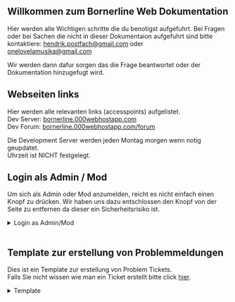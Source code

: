## Willkommen zum Bornerline Web Dokumentation
Hier werden alle Wichtigen schritte die du benotigst aufgefuhrt.
Bei Fragen oder bei Sachen die nicht in dieser Dokumentaion aufgefuhrt sind bitte
kontaktiere: hendrik.postfach@gmail.com oder onelovelamusika@gmail.com

Wir werden dann dafur sorgen das die Frage beantwortet oder der Dokumentation hinzugefugt wird.


## Webseiten links
Hier werden alle relevanten links (accesspoints) aufgelistet. <br>
Dev Server: [bornerline.000webhostapp.com](http://bornerline.000webhostapp.com/) <br>
Dev Forum: [bornerline.000webhostapp.com/forum](http://bornerline.000webhostapp.com/forum/index.php)

Die Development Server werden jeden Montag morgen wenn notig geupdatet.<br>
Uhrzeit ist NICHT festgelegt.

## Login als Admin / Mod
Um sich als Admin oder Mod anzumelden, reicht es nicht einfach einen Knopf zu drücken. Wir haben uns dazu entschlossen den Knopf von der Seite zu entfernen da dieser ein Sicherheitsrisiko ist.
<br>
<details>
   <summary>Login as Admin/Mod</summary><br>
Login as Admin: <br>
1. Geh zur homepage (bornerline.com / bornerline.000webhostapp.com) <br>
     
![Bornerline Homepage](https://vignette.wikia.nocookie.net/onelovelamusika/images/a/a1/Homepage.png/revision/latest/scale-to-width-down/1000?cb=20180306141239)<br>
> This is the Main Homepage (Background Image may change over time)<br>
> Dies ist die Hauptseite (Der Hintergrund kann sich ueber Zeit aendern)<br>

2. Click auf die URL und füge folgens hinzu :<br>
...hostapp.com<strong>/wp-admin</strong><br>
Dann sollte sich folgende Seite öffnen:<br>

![Bornerline Login Page](https://vignette.wikia.nocookie.net/onelovelamusika/images/1/1c/Login-window.png/revision/latest/scale-to-width-down/693?cb=20180306141537)<br>
> This is the Main Homepage (Login Style and Looking can change over time)
4. Gebe deinen Benutzernamen und dein Passwort ein click auf : "Anmelden" 
</details>
<br>

## Template zur erstellung von Problemmeldungen
Dies ist ein Template zur erstellung von Problem Tickets.<br>
Falls Sie nicht wissen wie man ein Ticket erstellt bitte click [hier](https://help.github.com/articles/creating-an-issue/).
<details>
   <summary>Template</summary>
   Wenn du ein Problem mit der Seite oder eine Frage hast kannst du diese hier stellen. Bitte verwende dazu jedoch das unten aufgelistete Problem Template. Dies macht es einfacher für uns den Fehler zu finden und zu beseitigen.
   <hr>
   <details>
      <summary>Issue Template - English</summary>
      
   ### Subject of the issue
   Describe your issue here.

   ### Your environment
   * version of angular-translate
   * version of angular
   * which browser and its version

   ### Steps to reproduce
   Tell us how to reproduce this issue.

   ### Expected behaviour
   Tell us what should happen

   ### Actual behaviour
   Tell us what happens instead
   </details>
   <details>
      <summary>Issue Template - Deutsch</summary>
      
   ### Title des Porblems
   Beschreibe dein Problem hier.

   ### Deine Umgebung
   * welche version der webseite verwendest du?
   * welchen Browser nutzt du und welche version?
   * wann ist der Fehler aufgetreten?

   ### Schritte zur Reproduktion
   Wie können wir den Fehler nachstellen?

   ### Was sollte passieren
   Sag uns was hatte passieren sollen.

   ### Was eigentlich passiert
   Sag uns was eigentlich passiert ist.
   </details>
</details>
